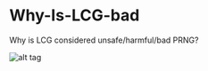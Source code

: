 # Why-Is-LCG-bad
Why is LCG considered unsafe/harmful/bad PRNG?

![alt tag](https://raw.githubusercontent.com/g34r/Why-Is-LCG-bad/branch/crand_danger.png)
